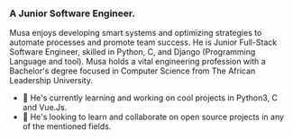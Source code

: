 ### A Junior Software Engineer.
Musa enjoys developing smart systems and optimizing strategies to automate processes and promote team success. He is Junior Full-Stack Software Engineer, skilled in Python, C, and Django (Programming Language and tool). Musa holds a vital engineering profession with a Bachelor's degree focused in Computer Science from The African Leadership University.

- 🔭 He's currently learning and working on cool projects in Python3, C and Vue.Js. 
- 👯 He's looking to learn and collaborate on open source projects in any of the mentioned fields.
